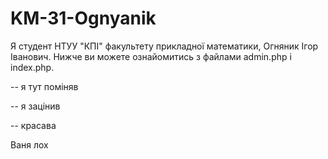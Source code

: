 KM-31-Ognyanik
==============
Я студент НТУУ "КПІ" факультету прикладної математики, Огняник Ігор Іванович.
Нижче ви можете ознайомитись з файлами admin.php i index.php.

-- я тут поміняв

-- я зацінив

-- красава

Ваня лох
